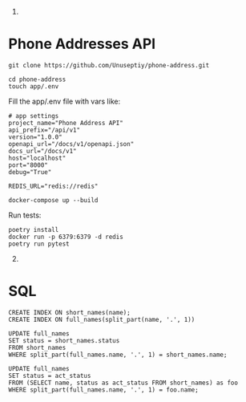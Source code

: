 1. 
# Phone Addresses API

```commandline
git clone https://github.com/Unuseptiy/phone-address.git

cd phone-address
touch app/.env
```

Fill the app/.env file with vars like:
```commandline
# app settings
project_name="Phone Address API"
api_prefix="/api/v1"
version="1.0.0"
openapi_url="/docs/v1/openapi.json"
docs_url="/docs/v1"
host="localhost"
port="8000"
debug="True"

REDIS_URL="redis://redis"
```

```commandline
docker-compose up --build
```

Run tests:

```commandline
poetry install
docker run -p 6379:6379 -d redis
poetry run pytest
```

2. 
# SQL

```commandline
CREATE INDEX ON short_names(name);
CREATE INDEX ON full_names(split_part(name, '.', 1))
```

```commandline
UPDATE full_names
SET status = short_names.status
FROM short_names
WHERE split_part(full_names.name, '.', 1) = short_names.name;
```

```commandline
UPDATE full_names
SET status = act_status
FROM (SELECT name, status as act_status FROM short_names) as foo
WHERE split_part(full_names.name, '.', 1) = foo.name;
```
